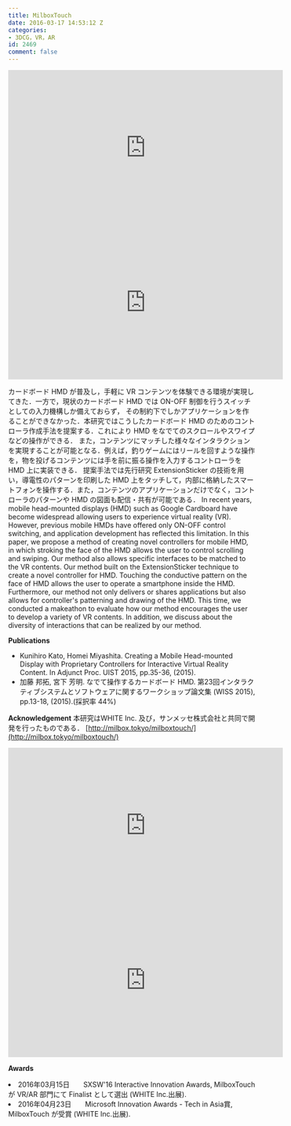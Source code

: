```yaml
---
title: MilboxTouch
date: 2016-03-17 14:53:12 Z
categories:
- 3DCG，VR，AR
id: 2469
comment: false
---
```


<iframe width="560" height="315" src="https://www.youtube.com/embed/xln-u1i9BXY" frameborder="0" allowfullscreen></iframe>


<iframe width="560" height="315" src="https://www.youtube.com/embed/TVBN1zUtOMA" frameborder="0" allowfullscreen></iframe>


カードボード HMD が普及し，手軽に VR コンテンツを体験できる環境が実現してきた．一方で，現状のカードボード HMD では ON-OFF 制御を行うスイッチとしての入力機構しか備えておらず，
その制約下でしかアプリケーションを作ることができなかった．本研究ではこうしたカードボード HMD のためのコントローラ作成手法を提案する．これにより HMD をなでてのスクロールやスワイプなどの操作ができる．
また，コンテンツにマッチした様々なインタラクションを実現することが可能となる．例えば，釣りゲームにはリールを回すような操作を，物を投げるコンテンツには手を前に振る操作を入力するコントローラを HMD 上に実装できる．
提案手法では先行研究 ExtensionSticker の技術を用い，導電性のパターンを印刷した HMD 上をタッチして，内部に格納したスマートフォンを操作する．また，コンテンツのアプリケーションだけでなく，コントローラのパターンや HMD の図面も配信・共有が可能である．
In recent years, mobile head-mounted displays (HMD) such as Google Cardboard have become widespread allowing users to experience virtual reality (VR). However, previous mobile HMDs have offered only ON-OFF control switching, and application development has reflected this limitation. In this paper, we propose a method of creating novel controllers for mobile HMD, in which stroking the face of the HMD allows the user to control scrolling and swiping. Our method also allows specific interfaces to be matched to the VR contents. Our method built on the ExtensionSticker technique to create a novel controller for HMD. Touching the conductive pattern on the face of HMD allows the user to operate a smartphone inside the HMD. Furthermore, our method not only delivers or shares applications but also allows for controller's patterning and drawing of the HMD. This time, we conducted a makeathon to evaluate how our method encourages the user to develop a variety of VR contents. In addition, we discuss about the diversity of interactions that can be realized by our method.

**Publications**

*   Kunihiro Kato, Homei Miyashita. Creating a Mobile Head-mounted Display with Proprietary Controllers for Interactive Virtual Reality Content. In Adjunct Proc. UIST 2015, pp.35-36, (2015).
*   加藤 邦拓, 宮下 芳明. なでて操作するカードボード HMD. 第23回インタラクティブシステムとソフトウェアに関するワークショップ論文集 (WISS 2015), pp.13-18, (2015).(採択率 44%)

**Acknowledgement**
本研究はWHITE Inc. 及び，サンメッセ株式会社と共同で開発を行ったものである．
[http://milbox.tokyo/milboxtouch/](http://milbox.tokyo/milboxtouch/)


<iframe width="560" height="315" src="https://www.youtube.com/embed/9kwcv003t54" frameborder="0" allowfullscreen></iframe>


<iframe width="560" height="315" src="https://www.youtube.com/embed/fQyrIqZEfeE" frameborder="0" allowfullscreen></iframe>


**Awards**
<ur>
<li>2016年03月15日　　SXSW'16 Interactive Innovation Awards, MilboxTouch が VR/AR 部門にて Finalist として選出 (WHITE Inc.出展).</li>
<li>2016年04月23日　　Microsoft Innovation Awards - Tech in Asia賞, MilboxTouch が受賞 (WHITE Inc.出展).</li>
</ur>
